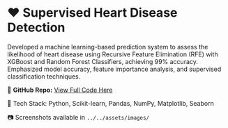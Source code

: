 # ❤️ Supervised Heart Disease Detection

Developed a machine learning-based prediction system to assess the likelihood of heart disease using Recursive Feature Elimination (RFE) with XGBoost and Random Forest Classifiers, achieving 99% accuracy. Emphasized model accuracy, feature importance analysis, and supervised classification techniques.

🔗 **GitHub Repo:** [View Full Code Here](https://github.com/jeetmajumder/supervised-heart-disease-detection)

📌 Tech Stack: Python, Scikit-learn, Pandas, NumPy, Matplotlib, Seaborn

📷 Screenshots available in `../../assets/images/`
